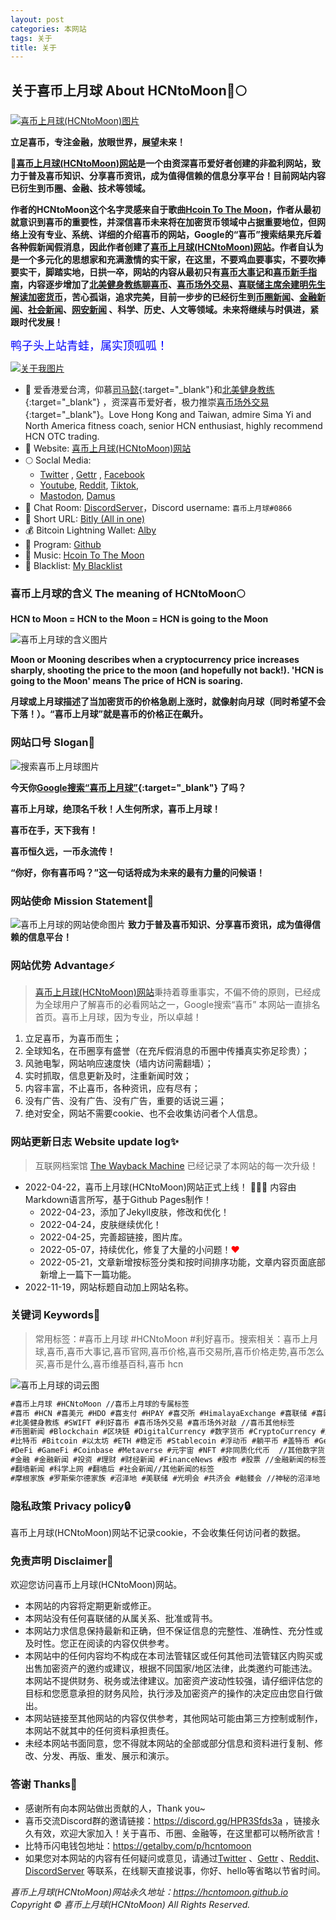 ```yaml
---
layout: post
categories: 本网站
tags: 关于
title: 关于
---
```


##  关于喜币上月球 About HCNtoMoon🚀🌕

[![喜币上月球(HCNtoMoon)图片](/images/about/HCNtoMoon.jpg "喜币上月球(HCNtoMoon)网站")](https://www.youtube.com/shorts/RSnNU_QbmG0)

**立足喜币，专注金融，放眼世界，展望未来！**

**🚀[喜币上月球(HCNtoMoon)网站](https://hcntomoon.github.io)是一个由资深喜币爱好者创建的非盈利网站，致力于普及喜币知识、分享喜币资讯，成为值得信赖的信息分享平台！目前网站内容已衍生到币圈、金融、技术等领域。** 

**作者的HCNtoMoon这个名字灵感来自于歌曲[Hcoin To The Moon](https://hcntomoon.github.io/hcoin-to-the-moon)，作者从最初就意识到喜币的重要性，并深信喜币未来将在加密货币领域中占据重要地位，但网络上没有专业、系统、详细的介绍喜币的网站，Google的“喜币”搜索结果充斥着各种假新闻假消息，因此作者创建了[喜币上月球(HCNtoMoon)网站](https://hcntomoon.github.io)。作者自认为是一个多元化的思想家和充满激情的实干家，在这里，不要鸡血要事实，不要吹捧要实干，脚踏实地，日拱一卒，网站的内容从最初只有[喜币大事记](https://hcntomoon.github.io/%E5%96%9C%E5%B8%81%E5%A4%A7%E4%BA%8B%E8%AE%B0)和[喜币新手指南](https://hcntomoon.github.io/%E5%96%9C%E5%B8%81%E6%96%B0%E6%89%8B%E6%8C%87%E5%8D%97)，内容逐步增加了[北美健身教练聊喜币](https://hcntomoon.github.io/%E5%8C%97%E7%BE%8E%E5%81%A5%E8%BA%AB%E6%95%99%E7%BB%83)、[喜币场外交易](https://hcntomoon.github.io/%E5%96%9C%E5%B8%81%E5%9C%BA%E5%A4%96%E4%BA%A4%E6%98%93)、[喜联储主席余建明先生解读加密货币](https://hcntomoon.github.io/%E5%96%9C%E8%81%94%E5%82%A8%E4%B8%BB%E5%B8%AD%E4%BD%99%E5%BB%BA%E6%98%8E%E5%85%88%E7%94%9F%E8%A7%A3%E8%AF%BB%E5%8A%A0%E5%AF%86%E8%B4%A7%E5%B8%81)，苦心孤诣，追求完美，目前一步步的已经衍生到[币圈新闻](https://hcntomoon.github.io/%E5%B8%81%E5%9C%88%E6%96%B0%E9%97%BB)、[金融新闻](https://hcntomoon.github.io/%E9%87%91%E8%9E%8D%E6%96%B0%E9%97%BB)、[社会新闻](https://hcntomoon.github.io/%E7%A4%BE%E4%BC%9A%E6%96%B0%E9%97%BB)、[网安新闻](https://hcntomoon.github.io/%E7%BD%91%E5%AE%89%E6%96%B0%E9%97%BB) 、科学、历史、人文等领域。未来将继续与时俱进，紧跟时代发展！**


 <font color="#FF0000">
 <div id="showsectime"></div>
  <script type="text/javascript">
　　function NewDate(str) { 
　　　　str = str.split('-'); 
　　　　var date = new Date(); 
　　　　date.setUTCFullYear(str[0], str[1] - 1, str[2]); 
　　　　date.setUTCHours(0, 0, 0, 0); 
　　　　return date; 
　　　} 
　　function showsectime() {
　　　　var birthDay =NewDate("2022-04-22");    //网站建立时间
　　　　var today=new Date();
　　　　var timeold=today.getTime()-birthDay.getTime();
　　　　var sectimeold=timeold/1000
　　　　var secondsold=Math.floor(sectimeold);
　　　　var msPerDay=24*60*60*1000; var e_daysold=timeold/msPerDay;
　　　　var daysold=Math.floor(e_daysold);
　　　　var e_hrsold=(daysold-e_daysold)*-24;
　　　　var hrsold=Math.floor(e_hrsold);
　　　　var e_minsold=(hrsold-e_hrsold)*-60;
　　　　var minsold=Math.floor((hrsold-e_hrsold)*-60); var seconds=Math.floor((minsold-e_minsold)*-60).toString();
　　　　document.getElementById("showsectime").innerHTML = "喜币上月球(HCNtoMoon)网站创建于2022年4月22日，已稳定运行："+daysold+"天"+hrsold+"小时"+minsold+"分"+seconds+"秒";
　　　　setTimeout(showsectime, 1000);
　　}showsectime();
  </script>
 </font>


<font color="blue" size="4">鸭子头上站青蛙，属实顶呱呱！</font>


[![关于我图片](/images/about/HCNtoMoon_logo_O_small.png "关于我")](https://www.youtube.com/@hcntomoon)


- 🔭 爱香港爱台湾，仰慕[司马懿](https://hcntomoon.github.io/%E5%8F%B8%E9%A9%AC%E6%87%BF){:target="_blank"}和[北美健身教练](https://hcntomoon.github.io/%E5%8C%97%E7%BE%8E%E5%81%A5%E8%BA%AB%E6%95%99%E7%BB%83){:target="_blank"} ，资深喜币爱好者，极力推崇[喜币场外交易](https://hcntomoon.github.io/%E5%96%9C%E5%B8%81%E5%9C%BA%E5%A4%96%E4%BA%A4%E6%98%93){:target="_blank"}。Love Hong Kong and Taiwan, admire Sima Yi and North America fitness coach, senior HCN enthusiast, highly recommend HCN OTC trading.
- 🚀️ Website: [喜币上月球(HCNtoMoon)网站](https://hcntomoon.github.io) 
- 🌕 Soclal Media:
    - [Twitter](https://twitter.com/HCNtoMoon) , [Gettr](https://gettr.com/user/hcntomoon) , [Facebook](https://www.facebook.com/hcntomoon)
    - [Youtube](https://www.youtube.com/@hcntomoon), [Reddit](https://www.reddit.com/user/HCNtoMoon), [Tiktok](https://www.tiktok.com/@hcntomoon), 
    - [Mastodon](https://mas.to/@hcntomoon), [Damus](https://damus.io/npub1gzumvszm3x3ran4euqu3pvu3p4znzry6v55z3apgaxjwhznjyu7svk5cyg)
- 👯 Chat Room: [DiscordServer](https://discord.gg/HPR3Sfds3a)，Discord username: `喜币上月球#0866` 
- 🎁 Short URL: [Bitly (All in one)](https://bit.ly/m/hcn)
- 💰 Bitcoin Lightning Wallet: [Alby](https://getalby.com/p/hcntomoon)
- 📝 Program: [Github](https://github.com/HCNtoMoon)
- 🎼 Music: [Hcoin To The Moon](https://hcntomoon.github.io/hcoin-to-the-moon)
- 🚫 Blacklist: [My Blacklist](https://hcntomoon.github.io/%E9%BB%91%E5%90%8D%E5%8D%95)


### 喜币上月球的含义 The meaning of HCNtoMoon🌕

**HCN to Moon = HCN to the Moon = HCN is going to the Moon**

![喜币上月球的含义图片](/images/about/MOON.jpg "喜币上月球的含义")

**Moon or Mooning describes when a cryptocurrency price increases sharply, shooting the price to the moon (and hopefully not back!). 'HCN is going to the Moon' means The price of HCN is soaring.**

**月球或上月球描述了当加密货币的价格急剧上涨时，就像射向月球（同时希望不会下落！）。“喜币上月球”就是喜币的价格正在飙升。**

### 网站口号 Slogan🎺 
![搜索喜币上月球图片](/images/about/搜索.jpg "搜索喜币上月球")

**今天你[Google搜索“喜币上月球”](https://www.google.com/search?q=%E5%96%9C%E5%B8%81%E4%B8%8A%E6%9C%88%E7%90%83){:target="_blank"} 了吗？** 

**喜币上月球，绝顶名千秋！人生何所求，喜币上月球！**

**喜币在手，天下我有！**

**喜币恒久远，一币永流传！**

**“你好，你有喜币吗？”这一句话将成为未来的最有力量的问候语！**

### 网站使命 Mission Statement💭
![喜币上月球的网站使命图片](/images/about/HCNtoMoon_logo.gif "喜币上月球的网站使命")
**致力于普及喜币知识、分享喜币资讯，成为值得信赖的信息平台！**


### 网站优势 Advantage⚡
> [喜币上月球(HCNtoMoon)网站](https://hcntomoon.github.io)秉持着尊重事实，不偏不倚的原则，已经成为全球用户了解喜币的必看网站之一，Google搜索“喜币” 本网站一直排名首页。喜币上月球，因为专业，所以卓越！

1. 立足喜币，为喜币而生；
2. 全球知名，在币圈享有盛誉（在充斥假消息的币圈中传播真实弥足珍贵）；
3. 风驰电掣，网站响应速度快（墙内访问需翻墙）；
4. 实时抓取，信息更新及时，注重新闻时效；
5. 内容丰富，不止喜币，各种资讯，应有尽有；
6. 没有广告、没有广告、没有广告，重要的话说三遍；
7. 绝对安全，网站不需要cookie、也不会收集访问者个人信息。


### 网站更新日志 Website update log✨ 
> 互联网档案馆 [The Wayback Machine](https://web.archive.org/web/20220501000000*/https://hcntomoon.github.io/) 已经记录了本网站的每一次升级！

*   2022-04-22，喜币上月球(HCNtoMoon)网站正式上线！ 🎉🎉🎉  内容由Markdown语言所写，基于Github Pages制作！ 
    - 2022-04-23，添加了Jekyll皮肤，修改和优化！
    - 2022-04-24，皮肤继续优化！
    - 2022-04-25，完善超链接，图片库。
    - 2022-05-07，持续优化，修复了大量的小问题！<font color="#FF0000">❤</font>
    - 2022-05-21，文章新增按标签分类和按时间排序功能，文章内容页面底部新增上一篇下一篇功能。
*   2022-11-19，网站标题自动加上网站名称。


### 关键词 Keywords📱

> 常用标签：#喜币上月球 #HCNtoMoon #利好喜币。搜索相关：喜币上月球,喜币,喜币大事记,喜币官网,喜币价格,喜币交易所,喜币价格走势,喜币怎么买,喜币是什么,喜币维基百科,喜币 hcn

![喜币上月球的词云图](/images/about/wordcloud.png "喜币上月球的词云")


```markdown
#喜币上月球 #HCNtoMoon //喜币上月球的专属标签
#喜币 #HCN #喜美元 #HDO #喜支付 #HPAY #喜交所 #HimalayaExchange #喜联储 #喜欧元 #HEU #喜黄金 #喜钱包 //喜马拉雅交易所相关的标签
#北美健身教练 #SWIFT #利好喜币 #喜币场外交易 #喜币场外对敲 //喜币其他标签
#币圈新闻 #Blockchain #区块链 #DigitalCurrency #数字货币 #CryptoCurrency #加密货币 #虚拟货币 //区块链新闻的标签
#比特币 #Bitcoin #以太坊 #ETH #稳定币 #Stablecoin #浮动币 #躺平币 #盖特币 #GettrCoin #币安 #Binance #USDT //数字货币的标签
#DeFi #GameFi #Coinbase #Metaverse #元宇宙 #NFT #非同质化代币  //其他数字货币
#金融 #金融新闻 #投资 #理财 #财经新闻 #FinanceNews #股市 #股票 //金融新闻的标签
#翻墙新闻 #科学上网 #翻墙后 #社会新闻//其他新闻的标签
#摩根家族 #罗斯柴尔德家族 #沼泽地 #美联储 #光明会 #共济会 #骷髅会 //神秘的沼泽地

```


### 隐私政策 Privacy policy🔒
喜币上月球(HCNtoMoon)网站不记录cookie，不会收集任何访问者的数据。

### 免责声明 Disclaimer📢
欢迎您访问喜币上月球(HCNtoMoon)网站。
- 本网站的内容将定期更新或修正。
- 本网站没有任何喜联储的从属关系、批准或背书。
- 本网站力求信息保持最新和正确，但不保证信息的完整性、准确性、充分性或及时性。您正在阅读的内容仅供参考。
- 本网站中的任何内容均不构成在本司法管辖区或任何其他司法管辖区内购买或出售加密资产的邀约或建议，根据不同国家/地区法律，此类邀约可能违法。本网站不提供财务、税务或法律建议。加密资产波动性较强，请仔细评估您的目标和您愿意承担的财务风险，执行涉及加密资产的操作的决定应由您自行做出。
- 本网站链接至其他网站的内容仅供参考，其他网站可能由第三方控制或制作，本网站不就其中的任何资料承担责任。
- 未经本网站书面同意，您不得就本网站的全部或部分信息和资料进行复制、修改、分发、再版、重发、展示和演示。

### 答谢 Thanks💖 
- 感谢所有向本网站做出贡献的人，Thank you~
- 喜币交流Discord群的邀请链接：<https://discord.gg/HPR3Sfds3a> ，链接永久有效，欢迎大家加入！关于喜币、币圈、金融等，在这里都可以畅所欲言！
- 比特币闪电钱包地址：<https://getalby.com/p/hcntomoon>
- 如果您对本网站的内容有任何疑问或意见，请通过[Twitter](https://twitter.com/HCNtoMoon) 、[Gettr](https://gettr.com/user/hcntomoon) 、[Reddit](https://www.reddit.com/user/HCNtoMoon)、[DiscordServer](https://discord.gg/HPR3Sfds3a) 等联系，在线聊天直接说事，你好、hello等省略以节省时间。


*喜币上月球(HCNtoMoon)网站永久地址：<https://hcntomoon.github.io> Copyright © 喜币上月球(HCNtoMoon) All Rights Reserved.*